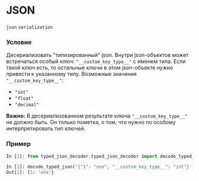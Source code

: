 # JSON

`json` `serialization`

### Условие

Десериализовать "типизированный" json. Внутри json-объектов может встречаться особый ключ: `"__custom_key_type__"` с именем типа. Если такой ключ есть, то остальные ключи в этом json-объекте нужно привести к указанному типу.
Возможные значения `"__custom_key_type__"`:
* `"int"`
* `"float"`
* `"decimal"`

**Важно:** В десериализованном результате ключа `"__custom_key_type__"` не должно быть. Он только пометка, о том, что нужно по особому интерпретировать тип ключей.

### Пример

```python
In [1]: from typed_json_decoder.typed_json_decoder import decode_typed_json

In [2]: decode_typed_json('{"1": "one", "__custom_key_type__": "int"}')
Out[2]: {1: 'one'}
```
